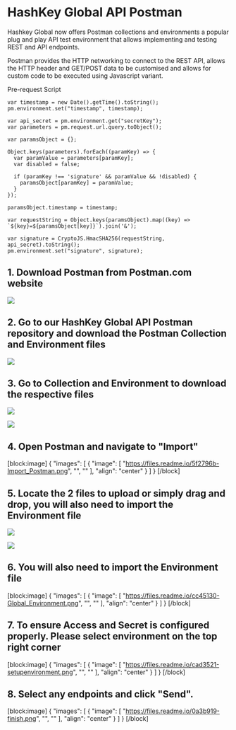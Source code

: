 # HashKey Global API Postman

Hashkey Global now offers Postman collections and environments a popular plug and play API test environment that allows implementing and testing REST and API endpoints.

Postman provides the HTTP networking to connect to the REST API, allows the HTTP header and GET/POST data to be customised and allows for custom code to be executed using Javascript variant.

Pre-request Script
```
var timestamp = new Date().getTime().toString();
pm.environment.set("timestamp", timestamp);

var api_secret = pm.environment.get("secretKey");
var parameters = pm.request.url.query.toObject();

var paramsObject = {};

Object.keys(parameters).forEach((paramKey) => {
  var paramValue = parameters[paramKey];
  var disabled = false;

  if (paramKey !== 'signature' && paramValue && !disabled) {
    paramsObject[paramKey] = paramValue;
  }
});

paramsObject.timestamp = timestamp;

var requestString = Object.keys(paramsObject).map((key) => `${key}=${paramsObject[key]}`).join('&');

var signature = CryptoJS.HmacSHA256(requestString, api_secret).toString();
pm.environment.set("signature", signature);
```

## 1. Download Postman from Postman.com website

![](https://files.readme.io/b57bfa2-image.png)

## 2. Go to our HashKey Global API Postman repository and download the Postman Collection and Environment files

![](https://files.readme.io/9dcaa51-image.png)

## 3. Go to Collection and Environment to download the respective files

![](https://files.readme.io/8d6fdff-image.png)

![](https://files.readme.io/7cc8e7a-image.png)
## 4. Open Postman and navigate to "Import"

[block:image]
{
  "images": [
    {
      "image": [
        "https://files.readme.io/5f2796b-Import_Postman.png",
        "",
        ""
      ],
      "align": "center"
    }
  ]
}
[/block]

## 5. Locate the 2 files to upload or simply drag and drop, you will also need to import the Environment file

![](https://files.readme.io/2b83d7b-image.png)

![](https://files.readme.io/5475132-image.png)
## 6. You will also need to import the Environment file

[block:image]
{
  "images": [
    {
      "image": [
        "https://files.readme.io/cc45130-Global_Environment.png",
        "",
        ""
      ],
      "align": "center"
    }
  ]
}
[/block]

## 7. To ensure Access and Secret is configured properly. Please select environment on the top right corner

[block:image]
{
  "images": [
    {
      "image": [
        "https://files.readme.io/cad3521-setupenvironment.png",
        "",
        ""
      ],
      "align": "center"
    }
  ]
}
[/block]
## 8. Select any endpoints and click "Send".

[block:image]
{
  "images": [
    {
      "image": [
        "https://files.readme.io/0a3b919-finish.png",
        "",
        ""
      ],
      "align": "center"
    }
  ]
}
[/block]
